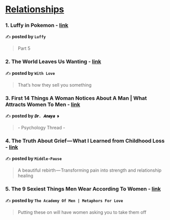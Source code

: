 
<h1><a href=https://medium.com/tag/relationships/recommended target="_blank" rel="noopener noreferrer">Relationships</a></h1>
<h3>1. Luffy in Pokemon - <a href="https://medium.com/@mfayazahamed2000/luffy-in-pokemon-30911e5206f2" target="_blank" rel="noopener noreferrer">link</a></h3>

✍️ **posted by `Luffy`**

<blockquote>Part 5</blockquote>

<h3>2. The World Leaves Us Wanting - <a href="https://medium.com/written-with-love/the-world-leaves-us-wanting-31bfd10cac9c" target="_blank" rel="noopener noreferrer">link</a></h3>

✍️ **posted by `With Love`**

<blockquote>That’s how they sell you something</blockquote>

<h3>3. First 14 Things A Woman Notices About A Man | What Attracts Women To Men - <a href="https://medium.com/@OG_Anaya_/first-14-things-a-woman-notices-about-a-man-what-attracts-women-to-men-5445af83f7d8" target="_blank" rel="noopener noreferrer">link</a></h3>

✍️ **posted by `𝑫𝒓. 𝑨𝒏𝒂𝒚𝒂 ❥`**

<blockquote>- Psychology Thread -</blockquote>

<h3>4. The Truth About Grief — What I Learned from Childhood Loss - <a href="https://medium.com/middle-pause/the-truth-about-grief-what-i-learned-from-childhood-loss-e2a07928b608" target="_blank" rel="noopener noreferrer">link</a></h3>

✍️ **posted by `Middle-Pause`**

<blockquote>A beautiful rebirth — Transforming pain into strength and relationship healing</blockquote>

<h3>5. The 9 Sexiest Things Men Wear According To Women - <a href="https://medium.com/@Theacademyofmen/the-9-sexiest-things-men-wear-according-to-women-3e5ca06eda1c" target="_blank" rel="noopener noreferrer">link</a></h3>

✍️ **posted by `The Academy Of Men | Metaphors For Love`**

<blockquote>Putting these on will have women asking you to take them off</blockquote>

